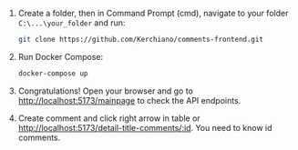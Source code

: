 1. Create a folder, then in Command Prompt (cmd), navigate to your folder `C:\...\your_folder` and run:

    ```bash
    git clone https://github.com/Kerchiano/comments-frontend.git
    ```

2. Run Docker Compose:

    ```bash
    docker-compose up
    ```

3. Congratulations! Open your browser and go to [http://localhost:5173/mainpage](http://localhost:5173/mainpage) to check the API endpoints.
4. Create comment and click right arrow in table or [http://localhost:5173/detail-title-comments/:id](http://localhost:5173/detail-title-comments/id). You need to know id comments.
